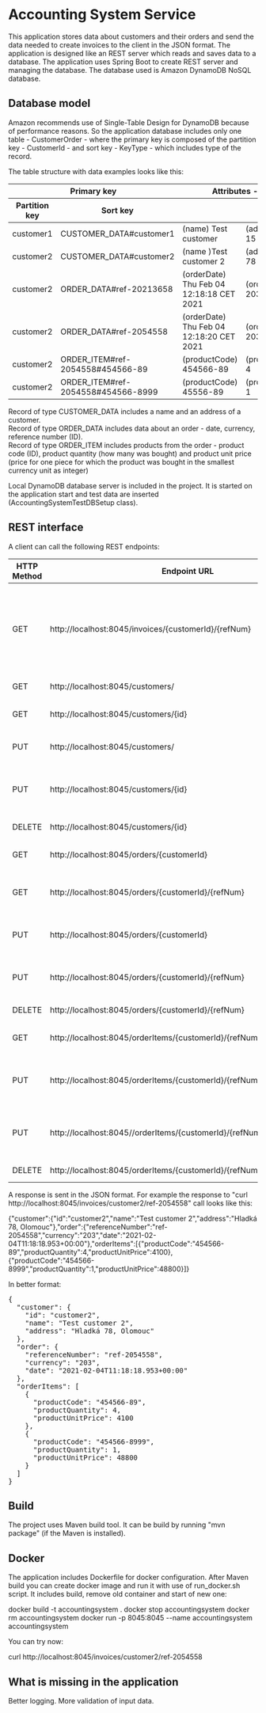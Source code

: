 ﻿# Accounting System Service

This application stores data about customers and their orders and send the data needed to create invoices to the client in the JSON format. The application is designed like an REST server which reads and saves data to a database. The application uses Spring Boot to create REST server and managing the database. The database used is Amazon DynamoDB NoSQL database.

## Database model

Amazon recommends use of Single-Table Design for DynamoDB because of performance reasons. So the application database includes only one table - CustomerOrder - where the primary key is composed of the partition key - CustomerId - and sort key - KeyType - which includes type of the record.

The table structure with data examples looks like this:

<table>

<thead>

<tr>

<th colspan="2">Primary key</th>

<th th="" colspan="3">Attributes - "(column name) example value"</th>

</tr>

<tr>

<th>Partition key</th>

<th>Sort key</th>

<th></th>

<th></th>

<th></th>

</tr>

</thead>

<tbody>

<tr>

<td>customer1</td>

<td>CUSTOMER_DATA#customer1</td>

<td>(name) Test customer</td>

<td>(address) Široká 15</td>

<td></td>

</tr>

<tr>

<td>customer2</td>

<td>CUSTOMER_DATA#customer2</td>

<td>(name )Test customer 2</td>

<td>(address) Hladká 78</td>

<td></td>

</tr>

<tr>

<td>customer2</td>

<td>ORDER_DATA#ref-20213658</td>

<td>(orderDate) Thu Feb 04 12:18:18 CET 2021</td>

<td>(orderCurrency) 203</td>

<td>(orderReferenceNumber) ref-20213658</td>

</tr>

<tr>

<td>customer2</td>

<td>ORDER_DATA#ref-2054558</td>

<td>(orderDate) Thu Feb 04 12:18:20 CET 2021</td>

<td>(orderCurrency) 203</td>

<td>(orderReferenceNumber) ref-2054558</td>

</tr>

<tr>

<td>customer2</td>

<td>ORDER_ITEM#ref-2054558#454566-89</td>

<td>(productCode) 454566-89</td>

<td>(productQuantity) 4</td>

<td>(productUnitPrice) 4100</td>

</tr>

<tr>

<td>customer2</td>

<td>ORDER_ITEM#ref-2054558#454566-8999</td>

<td>(productCode) 45556-89</td>

<td>(productQuantity) 1</td>

<td>(productUnitPrice) 100</td>

</tr>

</tbody>

</table>

Record of type CUSTOMER_DATA includes a name and an address of a customer.  
Record of type ORDER_DATA includes data about an order - date, currency, reference number (ID).  
Record of type ORDER_ITEM includes products from the order - product code (ID), product quantity (how many was bought) and product unit price (price for one piece for which the product was bought in the smallest currency unit as integer)

Local DynamoDB database server is included in the project. It is started on the application start and test data are inserted (AccountingSystemTestDBSetup class).

## REST interface

A client can call the following REST endpoints:

<table>

<thead>

<tr>

<th>HTTP Method</th>

<th>Endpoint URL</th>

<th>Action</th>

<th>Request body (JSON)</th>

</tr>

</thead>

<tbody>

<tr>

<td>GET</td>

<td>http://localhost:8045/invoices/{customerId}/{refNum}</td>

<td>get data from an order for invoice by customer ID and order reference number</td>

<td></td>

</tr>

<tr>

<td>GET</td>

<td>http://localhost:8045/customers/</td>

<td>get all customers</td>

<td></td>

</tr>

<tr>

<td>GET</td>

<td>http://localhost:8045/customers/{id}</td>

<td>get a cutomer by ID</td>

<td></td>

</tr>

<tr>

<td>PUT</td>

<td>http://localhost:8045/customers/</td>

<td>save new customer</td>

<td>{"name": "Test customer 2","address": "Hladká 78, Olomouc"}</td>

</tr>

<tr>

<td>PUT</td>

<td>http://localhost:8045/customers/{id}</td>

<td>update a customer</td>

<td>{"id": "CUSTOMER2","name": "Test customer 2","address": "Hladká 78, Olomouc"}</td>

</tr>

<tr>

<td>DELETE</td>

<td>http://localhost:8045/customers/{id}</td>

<td>delete a customer</td>

<td></td>

</tr>

<tr>

<td>GET</td>

<td>http://localhost:8045/orders/{customerId}</td>

<td>get all customer's orders</td>

<td></td>

</tr>

<tr>

<td>GET</td>

<td>http://localhost:8045/orders/{customerId}/{refNum}</td>

<td>get an order by reference number</td>

<td></td>

</tr>

<tr>

<td>PUT</td>

<td>http://localhost:8045/orders/{customerId}</td>

<td>save an order to a customer</td>

<td>{"referenceNumber": "ref-2021365868","currency": "203","date": "2021-02-04T11:18:18.940+00:00"}</td>

</tr>

<tr>

<td>PUT</td>

<td>http://localhost:8045/orders/{customerId}/{refNum}</td>

<td>update an order of a customer</td>

<td>{"referenceNumber": "ref-2021365868","currency": "203","date": "2021-02-04T11:18:18.940+00:00"}</td>

</tr>

<tr>

<td>DELETE</td>

<td>http://localhost:8045/orders/{customerId}/{refNum}</td>

<td>delete an order</td>

<td></td>

</tr>

<tr>

<td>GET</td>

<td>http://localhost:8045/orderItems/{customerId}/{refNum}</td>

<td>get all product on a order</td>

<td></td>

</tr>

<tr>

<td>PUT</td>

<td>http://localhost:8045/orderItems/{customerId}/{refNum}</td>

<td>add a product to an order</td>

<td>{"productCode": "454566-89","productQuantity": 4,"productUnitPrice": 4100}</td>

</tr>

<tr>

<td>PUT</td>

<td>http://localhost:8045//orderItems/{customerId}/{refNum}/{productCode}"</td>

<td>update a product in an order</td>

<td>{"productCode": "454566-89","productQuantity": 4,"productUnitPrice": 4100}</td>

</tr>

<tr>

<td>DELETE</td>

<td>http://localhost:8045/orderItems/{customerId}/{refNum}/{productCode}</td>

<td>delete product</td>

<td></td>

</tr>

</tbody>

</table>

A response is sent in the JSON format. For example the response to "curl http://localhost:8045/invoices/customer2/ref-2054558" call looks like this:

{"customer":{"id":"customer2","name":"Test customer 2","address":"Hladká 78, Olomouc"},"order":{"referenceNumber":"ref-2054558","currency":"203","date":"2021-02-04T11:18:18.953+00:00"},"orderItems":[{"productCode":"454566-89","productQuantity":4,"productUnitPrice":4100},{"productCode":"454566-8999","productQuantity":1,"productUnitPrice":48800}]}

In better format:

<pre>{
  "customer": {
    "id": "customer2",
    "name": "Test customer 2",
    "address": "Hladká 78, Olomouc"
  },
  "order": {
    "referenceNumber": "ref-2054558",
    "currency": "203",
    "date": "2021-02-04T11:18:18.953+00:00"
  },
  "orderItems": [
    {
      "productCode": "454566-89",
      "productQuantity": 4,
      "productUnitPrice": 4100
    },
    {
      "productCode": "454566-8999",
      "productQuantity": 1,
      "productUnitPrice": 48800
    }
  ]
}</pre>

## Build

The project uses Maven build tool. It can be build by running "mvn package" (if the Maven is installed).

## Docker 

The application includes Dockerfile for docker configuration.
After Maven build you can create docker image and run it with use of run_docker.sh script.
It includes build, remove old container and start of new one:

docker build -t accountingsystem .
docker stop accountingsystem
docker rm accountingsystem
docker run -p 8045:8045 --name accountingsystem accountingsystem

You can try now:

curl http://localhost:8045/invoices/customer2/ref-2054558

## What is missing in the application

Better logging. More validation of input data.